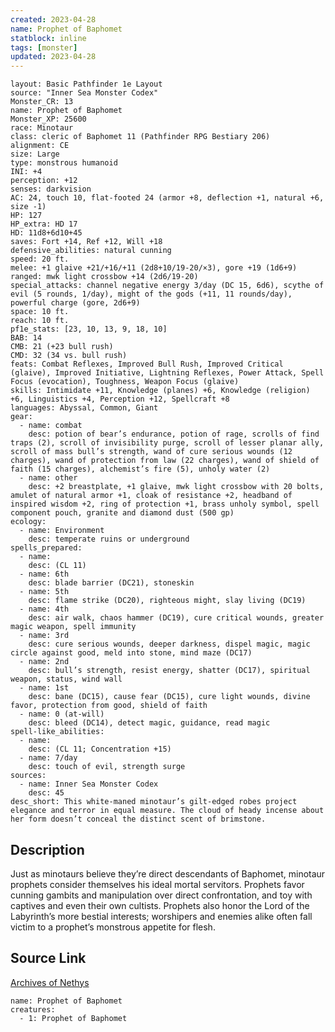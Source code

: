 ```yaml
---
created: 2023-04-28
name: Prophet of Baphomet
statblock: inline
tags: [monster]
updated: 2023-04-28
---
```

```statblock
layout: Basic Pathfinder 1e Layout
source: "Inner Sea Monster Codex"
Monster_CR: 13
name: Prophet of Baphomet
Monster_XP: 25600
race: Minotaur
class: cleric of Baphomet 11 (Pathfinder RPG Bestiary 206)
alignment: CE
size: Large
type: monstrous humanoid
INI: +4
perception: +12
senses: darkvision
AC: 24, touch 10, flat-footed 24 (armor +8, deflection +1, natural +6, size -1)
HP: 127
HP_extra: HD 17
HD: 11d8+6d10+45
saves: Fort +14, Ref +12, Will +18
defensive_abilities: natural cunning
speed: 20 ft.
melee: +1 glaive +21/+16/+11 (2d8+10/19-20/×3), gore +19 (1d6+9)
ranged: mwk light crossbow +14 (2d6/19-20)
special_attacks: channel negative energy 3/day (DC 15, 6d6), scythe of evil (5 rounds, 1/day), might of the gods (+11, 11 rounds/day), powerful charge (gore, 2d6+9)
space: 10 ft.
reach: 10 ft.
pf1e_stats: [23, 10, 13, 9, 18, 10]
BAB: 14
CMB: 21 (+23 bull rush)
CMD: 32 (34 vs. bull rush)
feats: Combat Reflexes, Improved Bull Rush, Improved Critical (glaive), Improved Initiative, Lightning Reflexes, Power Attack, Spell Focus (evocation), Toughness, Weapon Focus (glaive)
skills: Intimidate +11, Knowledge (planes) +6, Knowledge (religion) +6, Linguistics +4, Perception +12, Spellcraft +8
languages: Abyssal, Common, Giant
gear:
  - name: combat
    desc: potion of bear’s endurance, potion of rage, scrolls of find traps (2), scroll of invisibility purge, scroll of lesser planar ally, scroll of mass bull’s strength, wand of cure serious wounds (12 charges), wand of protection from law (22 charges), wand of shield of faith (15 charges), alchemist’s fire (5), unholy water (2)
  - name: other
    desc: +2 breastplate, +1 glaive, mwk light crossbow with 20 bolts, amulet of natural armor +1, cloak of resistance +2, headband of inspired wisdom +2, ring of protection +1, brass unholy symbol, spell component pouch, granite and diamond dust (500 gp)
ecology:
  - name: Environment
    desc: temperate ruins or underground
spells_prepared:
  - name:
    desc: (CL 11)
  - name: 6th
    desc: blade barrier (DC21), stoneskin
  - name: 5th
    desc: flame strike (DC20), righteous might, slay living (DC19)
  - name: 4th
    desc: air walk, chaos hammer (DC19), cure critical wounds, greater magic weapon, spell immunity
  - name: 3rd
    desc: cure serious wounds, deeper darkness, dispel magic, magic circle against good, meld into stone, mind maze (DC17)
  - name: 2nd
    desc: bull’s strength, resist energy, shatter (DC17), spiritual weapon, status, wind wall
  - name: 1st
    desc: bane (DC15), cause fear (DC15), cure light wounds, divine favor, protection from good, shield of faith
  - name: 0 (at-will)
    desc: bleed (DC14), detect magic, guidance, read magic
spell-like_abilities:
  - name:
    desc: (CL 11; Concentration +15)
  - name: 7/day
    desc: touch of evil, strength surge
sources:
  - name: Inner Sea Monster Codex
    desc: 45
desc_short: This white-maned minotaur’s gilt-edged robes project elegance and terror in equal measure. The cloud of heady incense about her form doesn’t conceal the distinct scent of brimstone.
```
## Description
Just as minotaurs believe they’re direct descendants of Baphomet, minotaur prophets consider themselves his ideal mortal servitors. Prophets favor cunning gambits and manipulation over direct confrontation, and toy with captives and even their own cultists. Prophets also honor the Lord of the Labyrinth’s more bestial interests; worshipers and enemies alike often fall victim to a prophet’s monstrous appetite for flesh.
## Source Link
[Archives of Nethys](https://aonprd.com/MonsterDisplay.aspx?ItemName=Prophet%20of%20Baphomet)
```encounter-table
name: Prophet of Baphomet
creatures:
  - 1: Prophet of Baphomet
```
